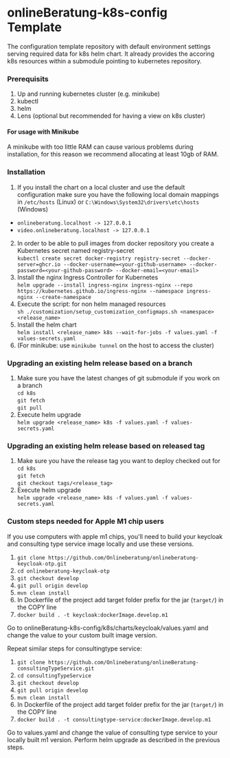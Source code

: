 # onlineBeratung-k8s-config Template
The configuration template repository with default environment settings serving required data for k8s helm chart.
It already provides the accoring k8s resources within a submodule pointing to kubernetes repository.

### Prerequisits
1. Up and running kubernetes cluster (e.g. minikube)
2. kubectl
3. helm
4. Lens (optional but recommended for having a view on k8s cluster)

#### For usage with Minikube
A minikube with too little RAM can cause various problems during installation, for this reason we recommend allocating at least 10gb of RAM.

### Installation
1. If you install the chart on a local cluster and use the default configuration make sure you have 
the following local domain mappings in `/etc/hosts` (Linux) or `C:\Windows\System32\drivers\etc\hosts` (Windows)
- `onlineberatung.localhost -> 127.0.0.1`
- `video.onlineberatung.localhost -> 127.0.0.1`
2. In order to be able to pull images from docker repository you create a Kubernetes secret named registry-secret\
`kubectl create secret docker-registry registry-secret --docker-server=ghcr.io --docker-username=<your-github-username> --docker-password=<your-github-password> --docker-email=<your-email>`
3. Install the nginx Ingress Controller for Kubernetes\
`helm upgrade --install ingress-nginx ingress-nginx --repo https://kubernetes.github.io/ingress-nginx --namespace ingress-nginx --create-namespace`
4. Execute the script: for non helm managed resources\
`sh ./customization/setup_customization_configmaps.sh <namespace> <release_name>`
5. Install the helm chart\
`helm install <release_name> k8s --wait-for-jobs -f values.yaml -f values-secrets.yaml`
6. (For minikube: use `minikube tunnel` on the host to access the cluster)

### Upgrading an existing helm release based on a branch
1. Make sure you have the latest changes of git submodule if you work on a branch \
`cd k8s`\
`git fetch`\
`git pull`
2. Execute helm upgrade\
`helm upgrade <release_name> k8s -f values.yaml -f values-secrets.yaml`

### Upgrading an existing helm release based on released tag
1. Make sure you have the release tag you want to deploy checked out for \
   `cd k8s`\
   `git fetch`\
   `git checkout tags/<release_tag>`
2. Execute helm upgrade\
   `helm upgrade <release_name> k8s -f values.yaml -f values-secrets.yaml`


### Custom steps needed for Apple M1 chip users
If you use computers with apple m1 chips, you'll need to build your keycloak and consulting type service image locally and use these versions.
1. `git clone https://github.com/Onlineberatung/onlineberatung-keycloak-otp.git`
1. `cd onlineberatung-keycloak-otp`
2. `git checkout develop `
3. `git pull origin develop`
4. `mvn clean install`
5. In Dockerfile of the project add target folder prefix for the jar (`target/`) in the COPY line
5. `docker build . -t keycloak:dockerImage.develop.m1`

Go to onlineBeratung-k8s-config/k8s/charts/keycloak/values.yaml and change the value to your custom built image version.

Repeat similar steps for consultingtype service:

1. `git clone https://github.com/Onlineberatung/onlineBeratung-consultingTypeService.git`
2. `cd consultingTypeService`
3. `git checkout develop `
4. `git pull origin develop`
5. `mvn clean install`
6. In Dockerfile of the project add target folder prefix for the jar (`target/`) in the COPY line
7. `docker build . -t consultingtype-service:dockerImage.develop.m1`

Go to values.yaml and change the value of consulting type service to your locally built m1 version.
Perform helm upgrade as described in the previous steps.
